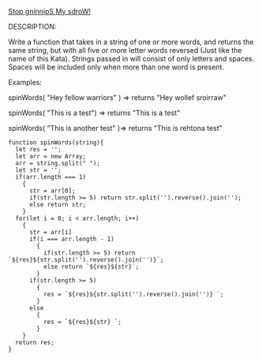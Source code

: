 [Stop gninnipS My sdroW!](https://www.codewars.com/kata/5264d2b162488dc400000001)

DESCRIPTION:

Write a function that takes in a string of one or more words, and returns the same string, but with all five or more letter words reversed (Just like the name of this Kata). Strings passed in will consist of only letters and spaces. Spaces will be included only when more than one word is present.

Examples:

spinWords( "Hey fellow warriors" ) => returns "Hey wollef sroirraw" 

spinWords( "This is a test") => returns "This is a test" 

spinWords( "This is another test" )=> returns "This is rehtona test"

```
function spinWords(string){
  let res = '';
  let arr = new Array;
  arr = string.split(" ");
  let str = '';
  if(arr.length === 1)
    {
      str = arr[0];
      if(str.length >= 5) return str.split('').reverse().join('');
      else return str;
    }
  for(let i = 0; i < arr.length; i++)
    {
      str = arr[i]
      if(i === arr.length - 1)
        {
          if(str.length >= 5) return `${res}${str.split('').reverse().join('')}`;
          else return `${res}${str}`;
        }
      if(str.length >= 5)
        {
          res = `${res}${str.split('').reverse().join('')} `;
        }
      else
        {
          res = `${res}${str} `;
        }
    }
  return res;
}
```
